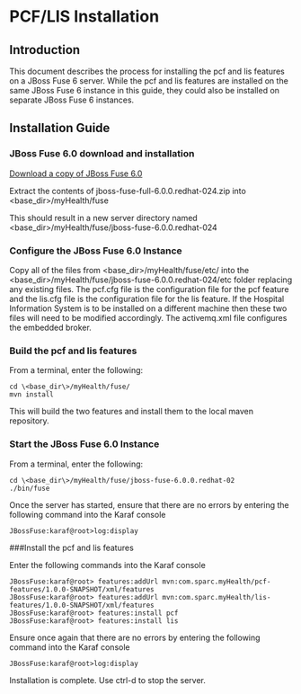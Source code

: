 PCF/LIS Installation
========
Introduction
--------
This document describes the process for installing the pcf and lis features on a JBoss Fuse 6 server. While the pcf and lis features are installed on the same JBoss Fuse 6 instance in this guide, they could also be installed on separate JBoss Fuse 6 instances.

Installation Guide
--------

### JBoss Fuse 6.0 download and installation

[Download a copy of JBoss Fuse 6.0](http://www.jboss.org/products/fuse)

Extract the contents of jboss-fuse-full-6.0.0.redhat-024.zip into \<base_dir\>/myHealth/fuse

This should result in a new server directory named \<base_dir\>/myHealth/fuse/jboss-fuse-6.0.0.redhat-024

### Configure the JBoss Fuse 6.0 Instance

Copy all of the files from \<base_dir\>/myHealth/fuse/etc/ into the \<base_dir\>/myHealth/fuse/jboss-fuse-6.0.0.redhat-024/etc folder replacing any existing files. The pcf.cfg file is the configuration file for the pcf feature and the lis.cfg file is the configuration file for the lis feature. If the Hospital Information System is to be installed on a different machine then these two files will need to be modified accordingly. The activemq.xml file configures the embedded broker.

### Build the pcf and lis features

From a terminal, enter the following:
```
cd \<base_dir\>/myHealth/fuse/
mvn install
```
This will build the two features and install them to the local maven repository.

### Start the JBoss Fuse 6.0 Instance

From a terminal, enter the following:
```
cd \<base_dir\>/myHealth/fuse/jboss-fuse-6.0.0.redhat-02
./bin/fuse
```

Once the server has started, ensure that there are no errors by entering the following command into the Karaf console
```
JBossFuse:karaf@root>log:display

```
###Install the pcf and lis features

Enter the following commands into the Karaf console
```
JBossFuse:karaf@root> features:addUrl mvn:com.sparc.myHealth/pcf-features/1.0.0-SNAPSHOT/xml/features
JBossFuse:karaf@root> features:addUrl mvn:com.sparc.myHealth/lis-features/1.0.0-SNAPSHOT/xml/features
JBossFuse:karaf@root> features:install pcf
JBossFuse:karaf@root> features:install lis

```

Ensure once again that there are no errors by entering the following command into the Karaf console
```
JBossFuse:karaf@root>log:display

```

Installation is complete. Use ctrl-d to stop the server.





